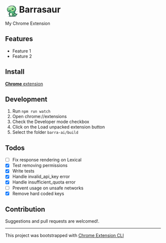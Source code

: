 # <img src="public/icons/icon_48.png" width="45" align="left"> Barrasaur

My Chrome Extension

## Features

- Feature 1
- Feature 2

## Install

[**Chrome** extension]() <!-- TODO: Add chrome extension link inside parenthesis -->

## Development

1. Run `npm run watch`
2. Open chrome://extensions
3. Check the Developer mode checkbox
4. Click on the Load unpacked extension button
5. Select the folder `barra-ai/build`

## Todos

- [ ] Fix response rendering on Lexical
- [x] Test removing permissions
- [x] Write tests
- [x] Handle invalid_api_key error
- [x] Handle insufficient_quota error
- [ ] Prevent usage on unsafe networks
- [x] Remove hard coded keys

## Contribution

Suggestions and pull requests are welcomed!.

---

This project was bootstrapped with [Chrome Extension CLI](https://github.com/dutiyesh/chrome-extension-cli)
